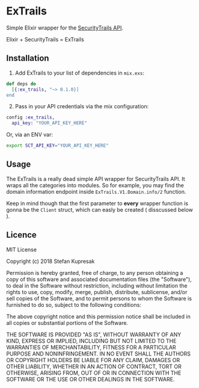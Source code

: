 # ExTrails

Simple Elixir wrapper for the [SecurityTrails API](https://securitytrails.com/).

Elixir + SecurityTrails = ExTrails

## Installation

  1. Add ExTrails to your list of dependencies in `mix.exs`:
  ```Elixir
  def deps do
    [{:ex_trails, "~> 0.1.0}]
  end
  ```

  2. Pass in your API credentials via the mix configuration:
  ```Elixir
  config :ex_trails,
    api_key: "YOUR_API_KEY_HERE"
  ```

  Or, via an ENV var:
  ```bash
  export SCT_API_KEY="YOUR_API_KEY_HERE"
  ```

## Usage

The ExTrails is a really dead simple API wrapper for SecurityTrails API. It wraps all the categories into modules. So for example, you may find the domain information endpoint inside `ExTrails.V1.Domain.info/2` function. 

Keep in mind though that the first parameter to **every** wrapper function is gonna be the `Client` struct, which can easly be created ( disscussed below ).

## Licence
MIT License

Copyright (c) 2018 Stefan Kupresak

Permission is hereby granted, free of charge, to any person obtaining a copy
of this software and associated documentation files (the "Software"), to deal
in the Software without restriction, including without limitation the rights
to use, copy, modify, merge, publish, distribute, sublicense, and/or sell
copies of the Software, and to permit persons to whom the Software is
furnished to do so, subject to the following conditions:

The above copyright notice and this permission notice shall be included in all
copies or substantial portions of the Software.

THE SOFTWARE IS PROVIDED "AS IS", WITHOUT WARRANTY OF ANY KIND, EXPRESS OR
IMPLIED, INCLUDING BUT NOT LIMITED TO THE WARRANTIES OF MERCHANTABILITY,
FITNESS FOR A PARTICULAR PURPOSE AND NONINFRINGEMENT. IN NO EVENT SHALL THE
AUTHORS OR COPYRIGHT HOLDERS BE LIABLE FOR ANY CLAIM, DAMAGES OR OTHER
LIABILITY, WHETHER IN AN ACTION OF CONTRACT, TORT OR OTHERWISE, ARISING FROM,
OUT OF OR IN CONNECTION WITH THE SOFTWARE OR THE USE OR OTHER DEALINGS IN THE
SOFTWARE.


